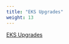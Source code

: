 ```yaml
---
title: "EKS Upgrades"
weight: 13
---
```


[EKS Upgrades](https://www.eksworkshop.com/intermediate/320_eks_upgrades/)